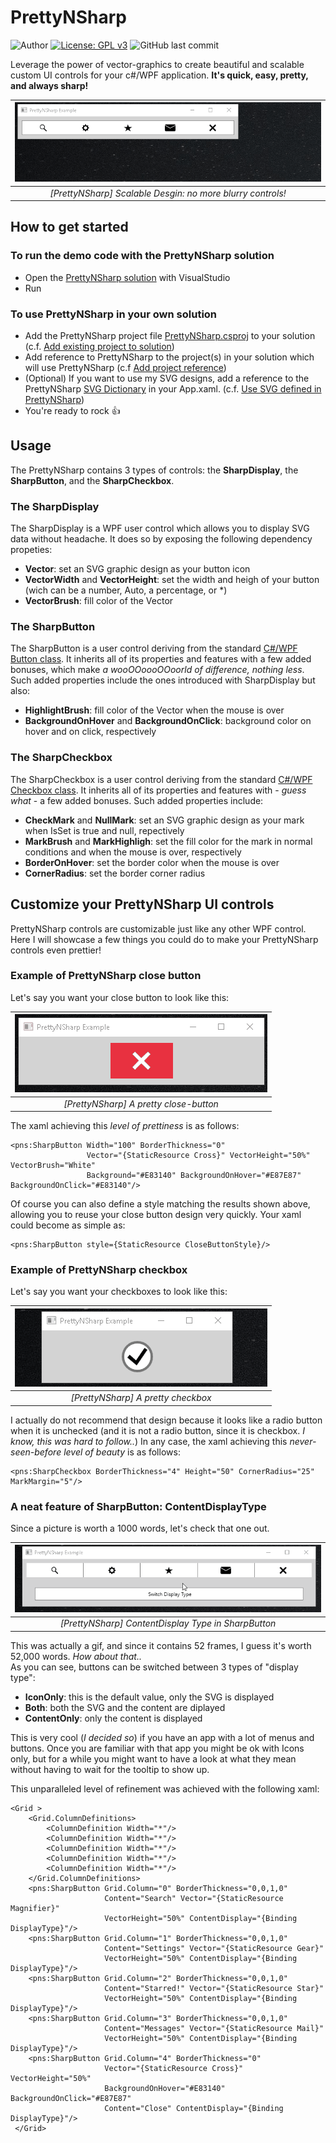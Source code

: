 # PrettyNSharp

![Author](https://img.shields.io/badge/author-MarkoPaul0-red.svg?style=flat-square)
[![License: GPL v3](https://img.shields.io/badge/License-GPL%20v3-blue.svg?style=flat-square)](https://www.gnu.org/licenses/old-licenses/gpl-3.0.en.html)
![GitHub last commit](https://img.shields.io/github/last-commit/MarkoPaul0/PrettyNSharp.svg?style=flat-square&maxAge=300)

Leverage the power of vector-graphics to create beautiful and scalable custom UI controls for your c#/WPF application. **It's quick, easy, pretty, and always sharp!**

| ![](doc/pns_scalability.gif) |
|:--:| 
| *[PrettyNSharp] Scalable Desgin: no more blurry controls!* |


## How to get started
### To run the demo code with the PrettyNSharp solution
* Open the [PrettyNSharp solution](PrettyNSharp.sln) with VisualStudio
* Run 

### To use PrettyNSharp in your own solution
* Add the PrettyNSharp project file [PrettyNSharp.csproj](prettynsharp/PrettyNSharp.csproj) to your solution (c.f. [Add existing project to solution](https://docs.microsoft.com/en-us/sql/ssms/solution/add-an-existing-project-to-a-solution?view=sql-server-2017))
* Add reference to PrettyNSharp to the project(s) in your solution which will use PrettyNSharp (c.f [Add project reference](https://msdn.microsoft.com/en-us/library/hh708954.aspx))
* (Optional) If you want to use my SVG designs, add a reference to the PrettyNSharp [SVG Dictionary](prettynsharp/SVGLibrary.xaml) in your App.xaml. (c.f. [Use SVG defined in PrettyNSharp](https://github.com/MarkoPaul0/PrettyNSharp/wiki/Use-SVG-designs-defined-in-PrettyNSharp))
* You're ready to rock :thumbsup:

## Usage
The PrettyNSharp contains 3 types of controls: the **SharpDisplay**, the **SharpButton**, and the **SharpCheckbox**.
### The SharpDisplay
The SharpDisplay is a WPF user control which allows you to display SVG data without headache. It does so by exposing the following dependency propeties:
* **Vector**: set an SVG graphic design as your button icon
* **VectorWidth** and **VectorHeight**: set the width and heigh of your button (wich can be a number, Auto, a percentage, or \*)
* **VectorBrush**: fill color of the Vector

### The SharpButton
The SharpButton is a user control deriving from the standard [C#/WPF Button class](https://msdn.microsoft.com/en-us/library/system.windows.controls.button(v=vs.110).aspx). It inherits all of its properties and features with a few added bonuses, which make *a wooOOoooOOoorld of difference, nothing less*. Such added properties include the ones introduced with SharpDisplay but also:
* **HighlightBrush**: fill color of the Vector when the mouse is over
* **BackgroundOnHover** and **BackgroundOnClick**: background color on hover and on click, respectively

### The SharpCheckbox
The SharpCheckbox is a user control deriving from the standard [C#/WPF Checkbox class](https://msdn.microsoft.com/en-us/library/system.windows.controls.checkbox(v=vs.110).aspx). It inherits all of its properties and features with - *guess what* - a few added bonuses. Such added properties include:
* **CheckMark** and **NullMark**: set an SVG graphic design as your mark when IsSet is true and null, repectively
* **MarkBrush** and **MarkHighligh**: set the fill color for the mark in normal conditions and when the mouse is over, respectively
* **BorderOnHover**: set the border color when the mouse is over
* **CornerRadius**: set the border corner radius

<!--
### Create a PrettyNSharp button, aka. SharpButton

```xaml
<pns:SharpButton Height="25"  Width="50"  Vector="{StaticResource Gear}" VectorHeight="50%"/>
<pns:SharpButton Height="50"  Width="100" Vector="{StaticResource Mail}" VectorHeight="50%"/>
<pns:SharpButton Height="100" Width="200" Vector="{StaticResource Star}" VectorHeight="50%"/>
```
This gives you the following:

| ![](doc/how_to_star.png) |
|:--:| 
| *[PrettyNSharp] That's how you star a repo by the way ;)* |
-->

## Customize your PrettyNSharp UI controls

PrettyNSharp controls are customizable just like any other WPF control. Here I will showcase a few things you could do to make your PrettyNSharp controls even prettier!

### Example of PrettyNSharp close button

Let's say you want your close button to look like this:

| ![](doc/close_button_demo.gif) |
|:--:| 
| *[PrettyNSharp] A pretty close-button* |

The xaml achieving this *level of prettiness* is as follows:

```xaml
<pns:SharpButton Width="100" BorderThickness="0"
                 Vector="{StaticResource Cross}" VectorHeight="50%" VectorBrush="White" 
                 Background="#E83140" BackgroundOnHover="#E87E87" BackgroundOnClick="#E83140"/>
```

Of course you can also define a style matching the results shown above, allowing you to reuse your close button design very quickly. Your xaml could become as simple as:

```xaml
<pns:SharpButton style={StaticResource CloseButtonStyle}/>
```

### Example of PrettyNSharp checkbox

Let's say you want your checkboxes to look like this:

| ![](doc/radio_checkbox_demo.gif) |
|:--:| 
| *[PrettyNSharp] A pretty checkbox* |

I actually do not recommend that design because it looks like a radio button when it is unchecked (and it is not a radio button, since it is checkbox. *I know, this was hard to follow..*)
In any case, the xaml achieving this *never-seen-before level of beauty* is as follows:

```xaml
<pns:SharpCheckbox BorderThickness="4" Height="50" CornerRadius="25" MarkMargin="5"/>
```

### A neat feature of SharpButton: ContentDisplayType

Since a picture is worth a 1000 words, let's check that one out.

| ![](doc/display_type_button_demo.gif) |
|:--:| 
| *[PrettyNSharp] ContentDisplay Type in SharpButton* |

This was actually a gif, and since it contains 52 frames, I guess it's worth 52,000 words. *How about that..*<br>
As you can see, buttons can be switched between 3 types of "display type":
* **IconOnly**: this is the default value, only the SVG is displayed
* **Both**: both the SVG and the content are diplayed
* **ContentOnly**: only the content is displayed

This is very cool (*I decided so*) if you have an app with a lot of menus and buttons. Once you are familiar with that app you might be ok with Icons only, but for a while you might want to have a look at what they mean without having to wait for the tooltip to show up.

This unparalleled level of refinement was achieved with the following xaml:

```xaml
<Grid >
    <Grid.ColumnDefinitions>
        <ColumnDefinition Width="*"/>
        <ColumnDefinition Width="*"/>
        <ColumnDefinition Width="*"/>
        <ColumnDefinition Width="*"/>
        <ColumnDefinition Width="*"/>
    </Grid.ColumnDefinitions>
    <pns:SharpButton Grid.Column="0" BorderThickness="0,0,1,0"
                     Content="Search" Vector="{StaticResource Magnifier}" 
                     VectorHeight="50%" ContentDisplay="{Binding DisplayType}"/>
    <pns:SharpButton Grid.Column="1" BorderThickness="0,0,1,0"
                     Content="Settings" Vector="{StaticResource Gear}" 
                     VectorHeight="50%" ContentDisplay="{Binding DisplayType}"/>
    <pns:SharpButton Grid.Column="2" BorderThickness="0,0,1,0" 
                     Content="Starred!" Vector="{StaticResource Star}" 
                     VectorHeight="50%" ContentDisplay="{Binding DisplayType}"/>
    <pns:SharpButton Grid.Column="3" BorderThickness="0,0,1,0"
                     Content="Messages" Vector="{StaticResource Mail}" 
                     VectorHeight="50%" ContentDisplay="{Binding DisplayType}"/>
    <pns:SharpButton Grid.Column="4" BorderThickness="0"
                     Vector="{StaticResource Cross}" VectorHeight="50%" 
                     BackgroundOnHover="#E83140" BackgroundOnClick="#E87E87" 
                     Content="Close" ContentDisplay="{Binding DisplayType}"/>
 </Grid>
```


